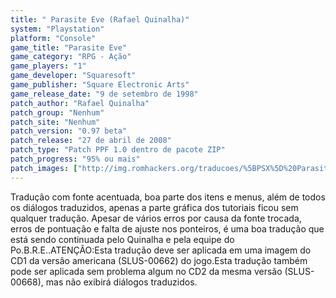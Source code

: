 ```yaml
---
title: " Parasite Eve (Rafael Quinalha)"
system: "Playstation"
platform: "Console"
game_title: "Parasite Eve"
game_category: "RPG - Ação"
game_players: "1"
game_developer: "Squaresoft"
game_publisher: "Square Electronic Arts"
game_release_date: "9 de setembro de 1998"
patch_author: "Rafael Quinalha"
patch_group: "Nenhum"
patch_site: "Nenhum"
patch_version: "0.97 beta"
patch_release: "27 de abril de 2008"
patch_type: "Patch PPF 1.0 dentro de pacote ZIP"
patch_progress: "95% ou mais"
patch_images: ["http://img.romhackers.org/traducoes/%5BPSX%5D%20Parasite%20Eve%20-%20Rafael%20Quinalha%20-%201.jpg","http://img.romhackers.org/traducoes/%5BPSX%5D%20Parasite%20Eve%20-%20Rafael%20Quinalha%20-%202.jpg","http://img.romhackers.org/traducoes/%5BPSX%5D%20Parasite%20Eve%20-%20Rafael%20Quinalha%20-%203.jpg"]
---
```

Tradução com fonte acentuada, boa parte dos itens e menus, além de todos os diálogos traduzidos, apenas a parte gráfica dos tutoriais ficou sem qualquer tradução. Apesar de vários erros por causa da fonte trocada, erros de pontuação e falta de ajuste nos ponteiros, é uma boa tradução que está sendo continuada pelo Quinalha e pela equipe do Po.B.R.E..ATENÇÃO:Esta tradução deve ser aplicada em uma imagem do CD1 da versão americana (SLUS-00662) do jogo.Esta tradução também pode ser aplicada sem problema algum no CD2 da mesma versão (SLUS-00668), mas não exibirá diálogos traduzidos.